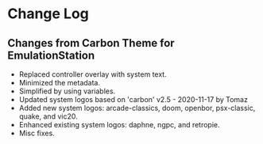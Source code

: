 # Change Log

## Changes from Carbon Theme for EmulationStation

* Replaced controller overlay with system text.
* Minimized the metadata.
* Simplified by using variables.
* Updated system logos based on 'carbon' v2.5 - 2020-11-17 by Tomaz
* Added new system logos: arcade-classics, doom, openbor, psx-classic, quake, and vic20.
* Enhanced existing system logos: daphne, ngpc, and retropie.
* Misc fixes.
